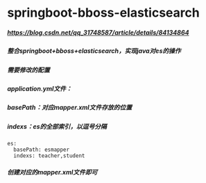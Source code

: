 # springboot-bboss-elasticsearch
##### https://blog.csdn.net/qq_31748587/article/details/84134864
##### 整合springboot+bboss+elasticsearch，实现java对es的操作
##### 需要修改的配置
##### application.yml文件：
##### basePath：对应mapper.xml文件存放的位置
##### indexs：es的全部索引，以逗号分隔
```
es:
  basePath: esmapper
  indexs: teacher,student
```
##### 创建对应的mapper.xml文件即可
